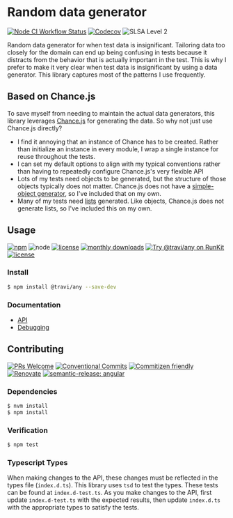 # Random data generator

<!--status-badges start -->

[![Node CI Workflow Status][github-actions-ci-badge]][github-actions-ci-link]
[![Codecov][coverage-badge]][coverage-link]
![SLSA Level 2][slsa-badge]

<!--status-badges end -->

Random data generator for when test data is insignificant. Tailoring data too
closely for the domain can end up being confusing in tests because it distracts
from the behavior that is actually important in the test. This is why I prefer
to make it very clear when test data is insignificant by using a data generator.
This library captures most of the patterns I use frequently.

## Based on Chance.js

To save myself from needing to maintain the actual data generators, this library
leverages [Chance.js](http://chancejs.com/) for generating the data. So why not
just use Chance.js directly?

* I find it annoying that an instance of Chance has to be created. Rather than
  initialize an instance in every module, I wrap a single instance for reuse
  throughout the tests.
* I can set my default options to align with my typical conventions rather than
  having to repeatedly configure Chance.js's very flexible API
* Lots of my tests need objects to be generated, but the structure of those
  objects typically does not matter. Chance.js does not have a
  [simple-object generator](docs/API.md#simpleobject), so I've included that on
  my own.
* Many of my tests need [lists](docs/API.md#listof) generated. Like objects,
  Chance.js does not generate lists, so I've included this on my own.

## Usage

<!--consumer-badges start -->

[![npm][npm-badge]][npm-link]
![node][node-badge]
[![license](https://img.shields.io/github/license/travi/any.svg?style=flat)](LICENSE)
[![monthly downloads](https://img.shields.io/npm/dm/@travi/any.svg?style=flat)](https://www.npmjs.com/package/@travi/any)
[![Try @travi/any on RunKit](https://badge.runkitcdn.com/@travi/any.svg)](https://npm.runkit.com/@travi/any)
[![license][license-badge]][license-link]

<!--consumer-badges end -->

### Install

```sh
$ npm install @travi/any --save-dev
```

### Documentation

* [API](docs/API.md)
* [Debugging](docs/DEBUG.md)

## Contributing

<!--contribution-badges start -->

[![PRs Welcome][prs-badge]][prs]
[![Conventional Commits](https://img.shields.io/badge/Conventional%20Commits-1.0.0-yellow.svg)](https://conventionalcommits.org)
[![Commitizen friendly](https://img.shields.io/badge/commitizen-friendly-brightgreen.svg)](http://commitizen.github.io/cz-cli/)
[![Renovate][renovate-badge]][renovate-link]
[![semantic-release: angular][semantic-release-badge]][semantic-release-link]

<!--contribution-badges end -->

### Dependencies

```sh
$ nvm install
$ npm install
```

### Verification

```sh
$ npm test
```

### Typescript Types

When making changes to the API, these changes must be reflected in the types
file (`index.d.ts`). This library uses `tsd` to test the types. These tests
can be found at `index.d-test.ts`. As you make changes to the API, first update
`index.d-test.ts` with the expected results, then update `index.d.ts` with
the appropriate types to satisfy the tests.

[prs-badge]: https://img.shields.io/badge/PRs-welcome-brightgreen.svg

[prs]: http://makeapullrequest.com

[renovate-link]: https://renovatebot.com

[renovate-badge]: https://img.shields.io/badge/renovate-enabled-brightgreen.svg?logo=renovatebot

[github-actions-ci-link]: https://github.com/travi/any/actions?query=workflow%3A%22Node.js+CI%22+branch%3Amaster

[github-actions-ci-badge]: https://img.shields.io/github/actions/workflow/status/travi/any/node-ci.yml.svg?branch=master&logo=github

[coverage-link]: https://codecov.io/github/travi/any

[coverage-badge]: https://img.shields.io/codecov/c/github/travi/any?logo=codecov

[slsa-badge]: https://slsa.dev/images/gh-badge-level2.svg

[semantic-release-link]: https://github.com/semantic-release/semantic-release

[semantic-release-badge]: https://img.shields.io/badge/semantic--release-angular-e10079?logo=semantic-release

[node-badge]: https://img.shields.io/node/v/@travi/any?logo=node.js

[npm-link]: https://www.npmjs.com/package/@travi/any

[npm-badge]: https://img.shields.io/npm/v/@travi/any?logo=npm

[license-link]: LICENSE

[license-badge]: https://img.shields.io/github/license/travi/any.svg?logo=opensourceinitiative
